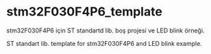 # stm32F030F4P6_template

stm32F030F4P6 için ST standartd lib. boş projesi ve LED blink örneği. 

ST standart lib. template for stm32F030F4P6 and LED blink example.
 
